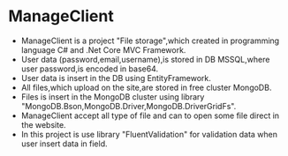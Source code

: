# ManageClient

- ManageClient is a project "File storage",which created in programming language C# and .Net Core MVC Framework.
- User data (password,email,username),is stored in DB MSSQL,where user password,is encoded in base64.
- User data is insert in the DB using EntityFramework.
- All files,which upload on the site,are stored in free cluster MongoDB.
- Files is insert in the MongoDB cluster  using library "MongoDB.Bson,MongoDB.Driver,MongoDB.DriverGridFs".
- ManageClient accept all type of file and can to open some file direct in the website.
- In this project is use library "FluentValidation" for validation data when user insert data in field.
